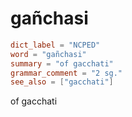 # gañchasi

``` toml
dict_label = "NCPED"
word = "gañchasi"
summary = "of gacchati"
grammar_comment = "2 sg."
see_also = ["gacchati"]
```

of gacchati

